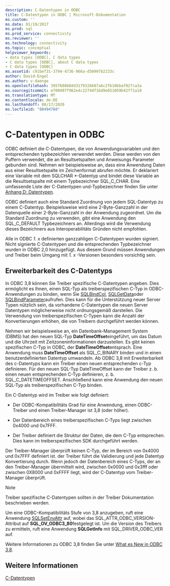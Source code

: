 ```yaml
---
description: C-Datentypen in ODBC
title: C-Datentypen in ODBC | Microsoft-Dokumentation
ms.custom: ''
ms.date: 01/19/2017
ms.prod: sql
ms.prod_service: connectivity
ms.reviewer: ''
ms.technology: connectivity
ms.topic: conceptual
helpviewer_keywords:
- data types [ODBC], C data types
- C data types [ODBC], about C data types
- C data types [ODBC]
ms.assetid: c91bef31-3794-4736-966a-d50997b2233c
author: David-Engel
ms.author: v-daenge
ms.openlocfilehash: 395f60860dd3179326687a6c2fb10bbaf027ca3a
ms.sourcegitcommit: e700497f962e4c2274df16d9e651059b42ff1a10
ms.translationtype: MT
ms.contentlocale: de-DE
ms.lasthandoff: 08/17/2020
ms.locfileid: "88494760"
---
```

# <a name="c-data-types-in-odbc"></a>C-Datentypen in ODBC
ODBC definiert die C-Datentypen, die von Anwendungsvariablen und den entsprechenden typbezeichlen verwendet werden. Diese werden von den Puffern verwendet, die an Resultsetspalten und Anweisungs Parameter gebunden sind. Nehmen wir beispielsweise an, dass eine Anwendung Daten aus einer Resultsetspalte im Zeichenformat abrufen möchte. Er deklariert eine Variable mit dem SQLCHAR *-Datentyp und bindet diese Variable an die Resultsetspalte mit einem Typbezeichner SQL_C_CHAR. Eine umfassende Liste der C-Datentypen und-Typbezeichner finden Sie unter [Anhang D: Datentypen](../../../odbc/reference/appendixes/appendix-d-data-types.md).  
  
 ODBC definiert auch eine Standard Zuordnung von jedem SQL-Datentyp zu einem C-Datentyp. Beispielsweise wird eine 2-Byte-Ganzzahl in der Datenquelle einer 2-Byte-Ganzzahl in der Anwendung zugeordnet. Um die Standard Zuordnung zu verwenden, gibt eine Anwendung den SQL_C_DEFAULT Typbezeichners an. Allerdings wird die Verwendung dieses Bezeichners aus Interoperabilitäts Gründen nicht empfohlen.  
  
 Alle in ODBC *1. x* definierten ganzzahligen C-Datentypen wurden signiert. Nicht signierte C-Datentypen und die entsprechenden Typbezeichner wurden in ODBC 2,0 hinzugefügt. Aus diesem Grund müssen Anwendungen und Treiber beim Umgang mit *1. x* -Versionen besonders vorsichtig sein.  
  
## <a name="c-data-type-extensibility"></a>Erweiterbarkeit des C-Datentyps  
 In ODBC 3,8 können Sie Treiber spezifische C-Datentypen angeben. Dies ermöglicht es Ihnen, einen SQL-Typ als treiberspezifischen C-Typ in ODBC-Anwendungen zu binden, wenn Sie [SQLBindCol](../../../odbc/reference/syntax/sqlbindcol-function.md), [SQLGetData](../../../odbc/reference/syntax/sqlgetdata-function.md)oder [SQLBindParameter](../../../odbc/reference/syntax/sqlbindparameter-function.md)aufrufen. Dies kann für die Unterstützung neuer Server Typen nützlich sein, da vorhandene C-Datentypen die neuen Server Datentypen möglicherweise nicht ordnungsgemäß darstellen. Die Verwendung von treiberspezifischen C-Typen kann die Anzahl der Konvertierungen erhöhen, die von Treibern durchgeführt werden können.  
  
 Nehmen wir beispielsweise an, ein Datenbank-Management System (DBMS) hat den neuen SQL-Typ **DateTimeOffset**eingeführt, um das Datum und die Uhrzeit mit Zeitzoneninformationen darzustellen. Es gibt keinen spezifischen C-Typ in ODBC, der **DateTimeOffset**entsprach. Eine Anwendung muss **DateTimeOffset** als SQL_C_BINARY binden und in einen benutzerdefinierten Datentyp umwandeln. Ab ODBC 3,8 mit Erweiterbarkeit des c-Datentyps kann ein Treiber einen neuen entsprechenden c-Typ definieren. Für den neuen SQL-Typ DateTimeOffset kann der Treiber z. b. einen neuen entsprechenden C-Typ definieren, z. b. SQL_C_DATETIMEOFFSET. Anschließend kann eine Anwendung den neuen SQL-Typ als treiberspezifischen C-Typ binden.  
  
 Ein C-Datentyp wird im Treiber wie folgt definiert:  
  
-   Der ODBC-Kompatibilitäts Grad für eine Anwendung, einen ODBC-Treiber und einen Treiber-Manager ist 3,8 (oder höher).  
  
-   Der Datenbereich eines treiberspezifischen C-Typs liegt zwischen 0x4000 und 0x7FFF.  
  
-   Der Treiber definiert die Struktur der Daten, die dem C-Typ entsprechen.  Dies kann im treiberspezifischen SDK durchgeführt werden.  
  
 Der Treiber-Manager überprüft keinen C-Typ, der im Bereich von 0x4000 und 0x7FFF definiert ist. der Treiber führt die Validierung und jede Datentyp Konvertierung durch. Wenn jedoch der Datenbereich eines C-Typs, der an den Treiber-Manager übermittelt wird, zwischen 0x0000 und 0x3fff oder zwischen 0X8000 und 0xFFFF liegt, wird der C-Datentyp vom Treiber-Manager überprüft.  
  
> [!NOTE]  
>  Treiber spezifische C-Datentypen sollten in der Treiber Dokumentation beschrieben werden.  
  
 Um eine ODBC-Kompatibilitäts Stufe von 3,8 anzugeben, ruft eine Anwendung [SQLSetEnvAttr](../../../odbc/reference/syntax/sqlsetenvattr-function.md) auf, wobei das SQL_ATTR_ODBC_VERSION-Attribut auf **SQL_OV_ODBC3_80**festgelegt ist. Um die Version des Treibers zu ermitteln, ruft eine Anwendung **SQLGetInfo** mit SQL_DRIVER_ODBC_VER auf.  
  
 Weitere Informationen zu ODBC 3,8 finden Sie unter [What es New in ODBC 3,8](../../../odbc/reference/what-s-new-in-odbc-3-8.md).  
  
## <a name="see-also"></a>Weitere Informationen  
 [C-Datentypen](../../../odbc/reference/appendixes/c-data-types.md)
